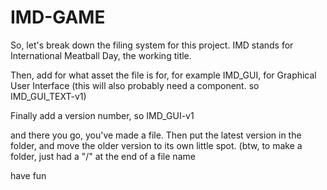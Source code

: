 # IMD-GAME
So, let's break down the filing system for this project.  IMD stands for International Meatball Day, the working title. 

Then, add for what asset the file is for, for example   IMD_GUI,  for Graphical User Interface
(this will also probably need a component. so IMD_GUI_TEXT-v1) 

Finally add a version number, so  IMD_GUI-v1

and there you go, you've made a file. 
Then put the latest version in the folder, and move the older version to its own little spot.
(btw, to make a folder, just had a "/" at the end of a file name

have fun
